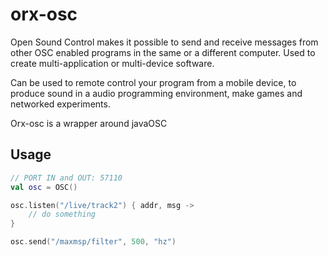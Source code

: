 # orx-osc

Open Sound Control makes it possible to send and receive messages
from other OSC enabled programs in the same or a different computer.
Used to create multi-application or multi-device software.

Can be used to remote control your program from a mobile device,
to produce sound in a audio programming environment, make games
and networked experiments.

Orx-osc is a wrapper around javaOSC

## Usage

```kotlin
// PORT IN and OUT: 57110
val osc = OSC()

osc.listen("/live/track2") { addr, msg ->
    // do something
}

osc.send("/maxmsp/filter", 500, "hz")
```
